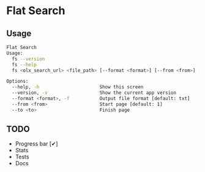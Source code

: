 Flat Search
============

## Usage

```bash
Flat Search
Usage:
  fs --version
  fs --help
  fs <olx_search_url> <file_path> [--format <format>] [--from <from>] [--to <to>]

Options:
  --help, -h                      Show this screen
  --version, -v                   Show the current app version
  --format <format>, -f           Output file format [default: txt]
  --from <from>                   Start page [default: 1]
  --to <to>                       Finish page
```
## TODO

* Progress bar [✔] 
* Stats
* Tests
* Docs
